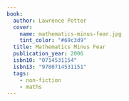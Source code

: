 ```yaml
---
book:
  author: Lawrence Potter
  cover:
    name: mathematics-minus-fear.jpg
    tint_color: "#69c3d9"
  title: Mathematics Minus Fear
  publication_year: 2006
  isbn10: "0714531154"
  isbn13: "9780714531151"
  tags:
    - non-fiction
    - maths
---
```


